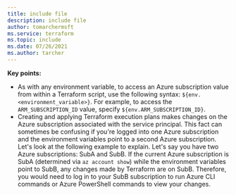 ```yaml
---
title: include file
description: include file
author: tomarchermsft
ms.service: terraform
ms.topic: include
ms.date: 07/26/2021
ms.author: tarcher
---
```


**Key points:**

- As with any environment variable, to access an Azure subscription value from within a Terraform script, use the following syntax: `${env.<environment_variable>}`. For example, to access the `ARM_SUBSCRIPTION_ID` value, specify `${env.ARM_SUBSCRIPTION_ID}`.
- Creating and applying Terraform execution plans makes changes on the Azure subscription associated with the service principal. This fact can sometimes be confusing if you're logged into one Azure subscription and the environment variables point to a second Azure subscription. Let's look at the following example to explain. Let's say you have two Azure subscriptions: SubA and SubB. If the current Azure subscription is SubA (determined via `az account show`) while the environment variables point to SubB, any changes made by Terraform are on SubB. Therefore, you would need to log in to your SubB subscription to run Azure CLI commands or Azure PowerShell commands to view your changes.